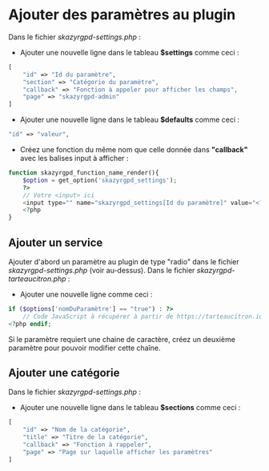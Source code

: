 # Ajouter des paramètres au plugin

Dans le fichier *skazyrgpd-settings.php* :
- Ajouter une nouvelle ligne dans le tableau **$settings** comme ceci :

```php
[
    "id" => "Id du paramètre",
    "section" => "Catégorie du paramètre",
    "callback" => "Fonction à appeler pour afficher les champs",
    "page" => "skazyrgpd-admin"
]
```

- Ajouter une nouvelle ligne dans le tableau **$defaults** comme ceci :

```php
"id" => "valeur",
```

- Créez une fonction du même nom que celle donnée dans **"callback"** avec les balises input à afficher :

```php
function skazyrgpd_function_name_render(){
    $option = get_option('skazyrgpd_settings');
    ?>
    // Votre <input> ici
    <input type="" name="skazyrgpd_settings[Id du paramètre]" value="<?php echo $option['Id du paramètre']">
    <?php
}
```

## Ajouter un service

Ajouter d'abord un paramètre au plugin de type "radio" dans le fichier *skazyrgpd-settings.php* (voir au-dessus). 
Dans le fichier *skazyrgpd-tarteaucitron.php* :
- Ajouter une nouvelle ligne comme ceci :

```php
if ($options['nomDuParamètre'] == "true") : ?>
    // Code JavaScript à récupérer à partir de https://tarteaucitron.io/ 
<?php endif;
```

Si le paramètre requiert une chaine de caractère, créez un deuxième paramètre pour pouvoir modifier cette chaîne.

## Ajouter une catégorie

Dans le fichier *skazyrgpd-settings.php* :
- Ajouter une nouvelle ligne dans le tableau **$sections** comme ceci :

```php
[
    "id" => "Nom de la catégorie",
    "title" => "Titre de la catégorie",
    "callback" => "Fonction à rappeler",
    "page" => "Page sur laquelle afficher les paramètres"
]
```